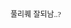 <!DOCTYPE html PUBLIC "-//W3C//DTD HTML 4.01//EN" "http://www.w3.org/TR/html4/strict.dtd">
<html>
<head>
  <meta http-equiv="Content-Type" content="text/html; charset=utf-8">
  <meta http-equiv="Content-Style-Type" content="text/css">
  <title></title>
  <meta name="Generator" content="Cocoa HTML Writer">
  <meta name="CocoaVersion" content="1894.6">
  <style type="text/css">
    p.p1 {margin: 0.0px 0.0px 0.0px 0.0px; font: 12.0px 'Apple SD Gothic Neo'}
    span.s1 {font: 12.0px Helvetica}
  </style>
</head>
<body>
<p class="p1">풀리퀘<span class="s1"> </span>잘되남..?<span class="Apple-converted-space"> </span></p>
</body>
</html>
